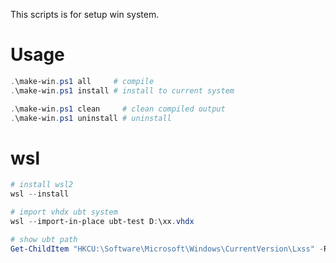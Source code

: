 
This scripts is for setup win system.

# Usage

```powershell
.\make-win.ps1 all     # compile
.\make-win.ps1 install # install to current system

.\make-win.ps1 clean     # clean compiled output
.\make-win.ps1 uninstall # uninstall
```

# wsl

```powershell
# install wsl2
wsl --install

# import vhdx ubt system
wsl --import-in-place ubt-test D:\xx.vhdx

# show ubt path
Get-ChildItem "HKCU:\Software\Microsoft\Windows\CurrentVersion\Lxss" -Recurse
```

